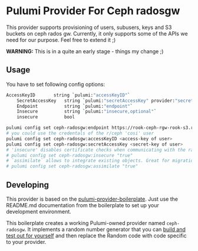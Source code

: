 # Pulumi Provider For Ceph radosgw

This provider supports provisioning of users, subusers, keys and S3 buckets on ceph rados gw.
Currently, it only supports some of the APIs we need for our purpose.
Feel free to extend it ;)

**WARNING:** This is in a quite an early stage - things my change ;)

## Usage

You have to set following config options:

```bash
AccessKeyID       string `pulumi:"accessKeyID"`
	SecretAccessKey   string `pulumi:"secretAccessKey" provider:"secret"`
	Endpoint          string `pulumi:"endpoint"`
	Insecure          string `pulumi:"insecure,optional"`
	insecure          bool

pulumi config set ceph-radosgw:endpoint https://rook-ceph-rgw-rook-s3.rados-ceph.svc:80
# you could use the credentals of the r/ceph 'cosi' user
pulumi config set ceph-radosgw:accessKeyID <access-key of user>
pulumi config set ceph-radosgw:secretAccessKey <secret-key of user>
# 'insecure' disables certificate checks when communicating with the rados-gw
# pulumi config set ceph-radosgw:insecure "true"
# `assimilate` allows to integrate existing objects. Great for migration
# pulumi config set ceph-radosgw:assimilate "true"
```

<!--
For samples how to create the ceph-radosgw objects have a look on the example [index.ts](examples/simple/index.ts)
-->

## Developing

This provider is based on the [pulumi-provider-boilerplate](https://github.com/pulumi/pulumi-provider-boilerplate).
Just use the README.md documentation from the boilerplate to set up your development environment.

This boilerplate creates a working Pulumi-owned provider named `ceph-radosgw`.
It implements a random number generator that you can [build and test out for yourself](#test-against-the-example) and
then replace the Random code with code specific to your provider.
